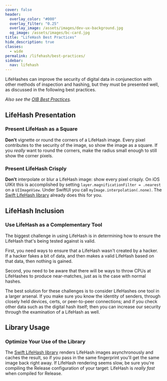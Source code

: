 ```yaml
---
cover: false
header:
  overlay_color: "#000"
  overlay_filter: "0.25"
  overlay_image: /assets/images/dev-ux-background.jpg
  og_image: /assets/images/bc-card.jpg
title: "LifeHash Best Practices"
hide_description: true
classes:
  - wide
permalink: /lifehash/best-practices/
sidebar:
  nav: lifehash
---
```


LifeHashes can improve the security of digital data in conjunection
with other methods of inspection and hashing, but they must be
presented well, as discussed in the following best practices.

_Also see the [OIB Best Practices](/oib/best-practices/)._

## LifeHash Presentation

### Present LifeHash as a Square

**Don't** vignette or round the corners of a LifeHash image. Every
pixel contributes to the security of the image, so show the image as a
square. If you *really* want to round the corners, make the radius
small enough to still show the corner pixels.

### Present LifeHash Crisply

**Don't** interpolate or blur a LifeHash image: show every pixel
crisply. On iOS UIKit this is accomplished by setting
`layer.magnificationFilter = .nearest` on a `UIImageView`. Under
SwiftUI you call `myImage.interpolation(.none)`. The [Swift LifeHash
library](https://github.com/BlockchainCommons/LifeHash) already does
this for you.

## LifeHash Inclusion

### Use LifeHash as a Complementary Tool

The biggest challenge in using LifeHash is in determining how to
ensure the LifeHash that's being tested against is valid.

First, you need ways to ensure that a LifeHash wasn't created by a
hacker. If a hacker fakes a bit of data, and then makes a valid
LifeHash based on that data, then nothing is gained.

Second, you need to be aware that there will be ways to throw CPUs at
LifeHashes to produce near-matches, just as is the case with normal
hashes.

The best solution for these challenges is to consider LifeHashes one
tool in a larger arsenal. If you make sure you know the identity of
senders, through closely held devices, certs, or peer-to-peer
connections; and if you check other data such as the digital hash
itself; then you can increase our security through the examination of a
LifeHash as well.

## Library Usage

### Optimize Your Use of the Library

The [Swift LifeHash
library](https://github.com/BlockchainCommons/LifeHash) renders
LifeHash images asynchronously and caches the result, so if you pass
in the same fingerprint you'll get the same image back right away. If
LifeHash rendering seems slow, be sure you're compiling the Release
configuration of your target: LifeHash is *really fast* when compiled
for Release.

